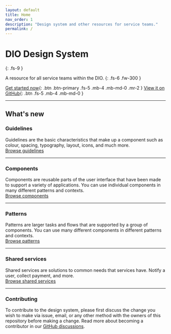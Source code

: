 ```yaml
---
layout: default
title: Home
nav_order: 1
description: "Design system and other resources for service teams."
permalink: /
---
```


# DIO Design System
{: .fs-9 }

A resource for all service teams within the DIO.
{: .fs-6 .fw-300 }

[Get started now](https://twjeffery.github.io/DIO-test-2/docs/get-started){: .btn .btn-primary .fs-5 .mb-4 .mb-md-0 .mr-2 } [View it on GitHub](https://github.com/GovAlta/ui-components){: .btn .fs-5 .mb-4 .mb-md-0 }

---

## What's new

### Guidelines

Guidelines are the basic characteristics that make up a component such as colour, spacing, typography, layout, icons, and much more.
<br>
[Browse guidelines]()

---

### Components

Components are reusable parts of the user interface that have been made to support a variety of applications. You can use individual components in many different patterns and contexts.
<br>
[Browse components]()

---

### Patterns

Patterns are larger tasks and flows that are supported by a group of components. You can use many different components in different patterns and contexts.
<br>
[Browse patterns]()

---

### Shared services

Shared services are solutions to common needs that services have. Notify a user, collect payment, and more.
<br>
[Browse shared services]()

---

### Contributing

To contribute to the design system, please first discuss the change you wish to make via issue, email, or any other method with the owners of this repository before making a change. Read more about becoming a contributor in our [GitHub discussions]().
